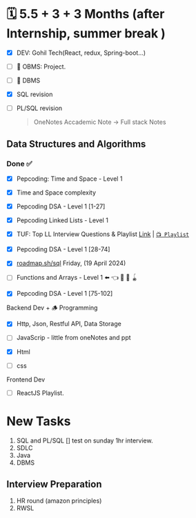 # 🗓️ 5.5 + 3 + 3 Months (after Internship, summer break ) 
- [x] DEV: Gohil Tech(React, redux, Spring-boot...)
- [ ] 🪻 OBMS: Project.
- [ ] 🪻 DBMS 
- [x] SQL revision
- [ ] PL/SQL revision
  > OneNotes Accademic Note -> Full stack Notes


## Data Structures and Algorithms
### Done ✅
- [x] Pepcoding: Time and Space - Level 1 
- [x] Time and Space complexity
- [x] Pepcoding DSA - Level 1 [1-27]
- [x] Pepcoding Linked Lists - Level 1
- [x] TUF: Top LL Interview Questions & Playlist [Link](https://takeuforward.org/linked-list/top-linkedlist-interview-questions-structured-path-with-video-solutions) | [`📺 Playlist`](https://www.youtube.com/playlist?list=PLgUwDviBIf0rAuz8tVcM0AymmhTRsfaLU)
- [x] Pepcoding DSA - Level 1 [28-74]
- [x] [roadmap.sh/sql](https://roadmap.sh/sql) Friday, (19 April 2024)
- [ ] Functions and Arrays - Level 1                                                 ⬅️ 👈 🚌 🚎 🪀
- [x] Pepcoding DSA - Level 1 [75-102]



Backend Dev + 🪵 Programming
- [x] Http, Json, Restful API, Data Storage
- [ ] JavaScrip - little from oneNotes and ppt
- [x] Html
- [ ] css



Frontend Dev
- [ ] ReactJS Playlist.


# New Tasks
1. SQL and PL/SQL [] test on sunday 1hr interview.
2. SDLC
3. Java
4. DBMS



## Interview Preparation
1. HR round (amazon principles)
2. RWSL